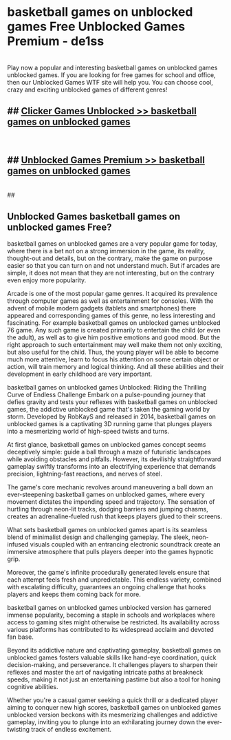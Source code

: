# basketball games on unblocked games  Free Unblocked Games Premium - de1ss <br>
<br>
Play now a popular and interesting basketball games on unblocked games unblocked games. If you are looking for free games for school and office, then our Unblocked Games WTF site will help you. You can choose cool, crazy and exciting unblocked games of different genres!


## ##  [Clicker Games Unblocked >> basketball games on unblocked games](http://freeplayer.one?title=basketball_games_on_unblocked_games&ref=UGames)
  <br>

##  ## [Unblocked Games Premium >> basketball games on unblocked games](http://freeplayer.one?title=basketball_games_on_unblocked_games&ref=UGames)
  <br>
  ##



## Unblocked Games basketball games on unblocked games Free?

basketball games on unblocked games are a very popular game for today, where there is a bet not on a strong immersion in the game, its reality, thought-out and details, but on the contrary, make the game on purpose easier so that you can turn on and not understand much. But if arcades are simple, it does not mean that they are not interesting, but on the contrary even enjoy more popularity.

Arcade is one of the most popular game genres. It acquired its prevalence through computer games as well as entertainment for consoles. With the advent of mobile modern gadgets (tablets and smartphones) there appeared and corresponding games of this genre, no less interesting and fascinating. For example basketball games on unblocked games unblocked 76 game. Any such game is created primarily to entertain the child (or even the adult), as well as to give him positive emotions and good mood. But the right approach to such entertainment may well make them not only exciting, but also useful for the child. Thus, the young player will be able to become much more attentive, learn to focus his attention on some certain object or action, will train memory and logical thinking. And all these abilities and their development in early childhood are very important.

basketball games on unblocked games Unblocked: Riding the Thrilling Curve of Endless Challenge
Embark on a pulse-pounding journey that defies gravity and tests your reflexes with basketball games on unblocked games, the addictive unblocked game that's taken the gaming world by storm. Developed by RobKayS and released in 2014, basketball games on unblocked games is a captivating 3D running game that plunges players into a mesmerizing world of high-speed twists and turns.

At first glance, basketball games on unblocked games concept seems deceptively simple: guide a ball through a maze of futuristic landscapes while avoiding obstacles and pitfalls. However, its devilishly straightforward gameplay swiftly transforms into an electrifying experience that demands precision, lightning-fast reactions, and nerves of steel.

The game's core mechanic revolves around maneuvering a ball down an ever-steepening basketball games on unblocked games, where every movement dictates the impending speed and trajectory. The sensation of hurtling through neon-lit tracks, dodging barriers and jumping chasms, creates an adrenaline-fueled rush that keeps players glued to their screens.

What sets basketball games on unblocked games apart is its seamless blend of minimalist design and challenging gameplay. The sleek, neon-infused visuals coupled with an entrancing electronic soundtrack create an immersive atmosphere that pulls players deeper into the games hypnotic grip.

Moreover, the game's infinite procedurally generated levels ensure that each attempt feels fresh and unpredictable. This endless variety, combined with escalating difficulty, guarantees an ongoing challenge that hooks players and keeps them coming back for more.

basketball games on unblocked games unblocked version has garnered immense popularity, becoming a staple in schools and workplaces where access to gaming sites might otherwise be restricted. Its availability across various platforms has contributed to its widespread acclaim and devoted fan base.

Beyond its addictive nature and captivating gameplay, basketball games on unblocked games fosters valuable skills like hand-eye coordination, quick decision-making, and perseverance. It challenges players to sharpen their reflexes and master the art of navigating intricate paths at breakneck speeds, making it not just an entertaining pastime but also a tool for honing cognitive abilities.

Whether you're a casual gamer seeking a quick thrill or a dedicated player aiming to conquer new high scores, basketball games on unblocked games unblocked version beckons with its mesmerizing challenges and addictive gameplay, inviting you to plunge into an exhilarating journey down the ever-twisting track of endless excitement.